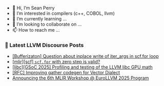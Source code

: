 - 👋 Hi, I’m Sean Perry
- 👀 I’m interested in compilers (c++, COBOL, llvm)
- 🌱 I’m currently learning ...
- 💞️ I’m looking to collaborate on ...
- 📫 How to reach me ...

<!---
s66perry/s66perry is a ✨ special ✨ repository because its `README.md` (this file) appears on your GitHub profile.
You can click the Preview link to take a look at your changes.
--->
### 📕 Latest LLVM Discourse Posts

<!-- DISCOURSE-LLVM:START -->
- [[Bufferizaton] Question about inplace write of iter_args in scf.for loop](https://discourse.llvm.org/t/bufferizaton-question-about-inplace-write-of-iter-args-in-scf-for-loop/85139#post_2)
- [[mlir][scf] `scf.for` with zero step is valid?](https://discourse.llvm.org/t/mlir-scf-scf-for-with-zero-step-is-valid/85141#post_2)
- [[libc][GSoC 2025] Profiling and testing of the LLVM libc GPU math](https://discourse.llvm.org/t/libc-gsoc-2025-profiling-and-testing-of-the-llvm-libc-gpu-math/84570#post_12)
- [[RFC] Improving gather codegen for Vector Dialect](https://discourse.llvm.org/t/rfc-improving-gather-codegen-for-vector-dialect/85011#post_11)
- [Announcing the 6th MLIR Workshop @ EuroLLVM 2025 Program](https://discourse.llvm.org/t/announcing-the-6th-mlir-workshop-eurollvm-2025-program/85142#post_1)
<!-- DISCOURSE-LLVM:END -->
